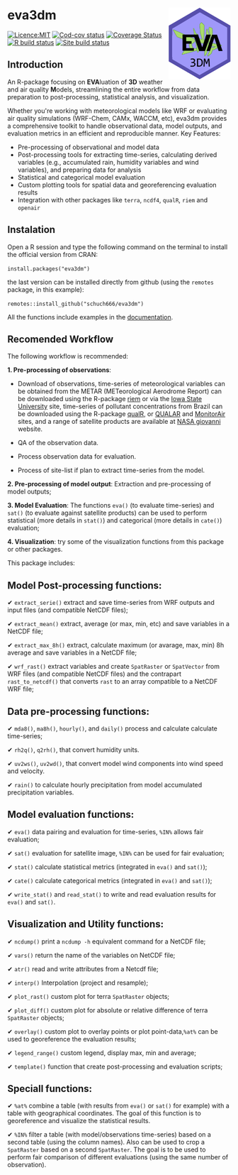 # eva3dm <img src="man/figures/logo.gif" align="right" width="140"/>

<!-- badges: start -->
[![Licence:MIT](https://img.shields.io/github/license/hyperium/hyper.svg)](https://raw.githubusercontent.com/Schuch666/eva3dm/refs/heads/JOSS/MIT) 
[![Cod-cov status](https://github.com/schuch666/eva3dm/workflows/cod-cov/badge.svg)](https://github.com/schuch666/eva3dm/actions) 
[![Coverage Status](https://img.shields.io/codecov/c/github/schuch666/eva3dm/master.svg)](https://codecov.io/github/schuch666/eva3dm) 
[![R build status](https://github.com/schuch666/eva3dm/workflows/R-CMD-check/badge.svg)](https://github.com/schuch666/eva3dm/actions) 
[![Site build status](https://github.com/schuch666/eva3dm/workflows/site/badge.svg)](https://schuch666.github.io/eva3dm/)
<!-- badges: end -->

## Introduction

An R-package focusing on **EVA**luation of **3D** weather and air quality **M**odels, streamlining the entire workflow from data preparation to post-processing, statistical analysis, and visualization.

Whether you're working with meteorological models like WRF or evaluating air quality simulations (WRF-Chem, CAMx, WACCM, etc), eva3dm provides a comprehensive toolkit to handle observational data, model outputs, and evaluation metrics in an efficient and reproducible manner.
Key Features:
 - Pre-processing of observational and model data
 - Post-processing tools for extracting time-series, calculating derived variables (e.g., accumulated rain, humidity variables and wind variables), and preparing data for analysis
 - Statistical and categorical model evaluation
 - Custom plotting tools for spatial data and georeferencing evaluation results
 - Integration with other packages like `terra`, `ncdf4`, `qualR`, `riem` and `openair`

## Instalation

Open a R session and type the following command on the terminal to install the official version from CRAN:

`install.packages("eva3dm")`

the last version can be installed directly from github (using the `remotes` package, in this example):

`remotes::install_github("schuch666/eva3dm")`

All the functions include examples in the [documentation](https://schuch666.github.io/eva3dm/).

## Recomended Workflow
The following workflow is recommended:

**1. Pre-processing of observations**:

- Download of observations, time-series of meteorological variables can be obtained from the METAR (METeorological Aerodrome Report) can be downloaded using the R-package [riem](https://docs.ropensci.org/riem/) or via the [Iowa State University](https://mesonet.agron.iastate.edu/request/download.phtml) site, time-series of pollutant concentrations from Brazil can be downloaded using the R-package [qualR](https://github.com/ropensci/qualR), or [QUALAR](https://qualar.cetesb.sp.gov.br/qualar) and [MonitorAir](https://www.data.rio/datasets/dados-hor%C3%A1rios-do-monitoramento-da-qualidade-do-ar-monitorar/explore) sites, and a range of satellite products are available at [NASA giovanni](https://giovanni.gsfc.nasa.gov/giovanni/) website.

- QA of the observation data.

- Process observation data for evaluation.

- Process of site-list if plan to extract time-series from the model.

**2. Pre-processing of model output**: Extraction and pre-processing of model outputs;

**3. Model Evaluation**: The functions `eva()` (to evaluate time-series) and `sat()` (to evaluate against satellite products) can be used to perform statistical (more details in `stat()`) and categorical (more details in `cate()`) evaluation;

**4. Visualization**: try some of the visualization functions from this package or other packages.

This package includes:

## Model Post-processing functions:

✔ `extract_serie()` extract and save time-series from WRF outputs and input files (and compatible NetCDF files);

✔ `extract_mean()` extract, average (or max, min, etc) and save variables in a NetCDF file;

✔ `extract_max_8h()` extract, calculate maximum (or avarage, max, min) 8h average and save variables in a NetCDF file;

✔ `wrf_rast()` extract variables and create `SpatRaster` or `SpatVector` from WRF files (and compatible NetCDF files) and the contrapart `rast_to_netcdf()` that converts `rast` to an array compatible to a NetCDF WRF file;

## Data pre-processing functions:

✔ `mda8()`, `ma8h()`, `hourly()`, and `daily()` process and calculate calculate time-series;

✔ `rh2q()`, `q2rh()`, that convert humidity units.

✔ `uv2ws()`, `uv2wd()`, that convert model wind components into wind speed and velocity.

✔ `rain()` to calculate hourly precipitation from model accumulated precipitation variables.

## Model evaluation functions:

✔ `eva()` data pairing and evaluation for time-series, `%IN%` allows fair evaluation;

✔ `sat()` evaluation for satellite image, `%IN%` can be used for fair evaluation;

✔ `stat()` calculate statistical metrics (integrated in `eva()` and `sat()`);

✔ `cate()` calculate categorical metrics (integrated in `eva()` and `sat()`);

✔ `write_stat()` and `read_stat()` to write and read evaluation results for `eva()` and `sat()`.

## Visualization and Utility functions:

✔ `ncdump()` print a `ncdump -h` equivalent command for a NetCDF file;

✔ `vars()` return the name of the variables on NetCDF file;

✔ `atr()` read and write attributes from a Netcdf file;

✔ `interp()` Interpolation (project and resample);

✔ `plot_rast()` custom plot for terra `SpatRaster` objects;

✔ `plot_diff()` custom plot for absolute or relative difference of terra `SpatRaster` objects;

✔ `overlay()` custom plot to overlay points or plot point-data,`%at%` can be used to georeference the evaluation results;

✔ `legend_range()` custom legend, display max, min and average;

✔ `template()` function that create post-processing and evaluation scripts;

## Speciall functions:

✔ `%at%` combine a table (with results from `eva()` or `sat()` for example) with a table with geographical coordinates. The goal of this function is to georeference and visualize the statistical results.

✔ `%IN%` filter a table (with model/observations time-series) based on a second table (using the column names). Also can be used to crop a `SpatRaster` based on a second `SpatRaster`. The goal is to be used to perform fair comparison of different evaluations (using the same number of observation).
